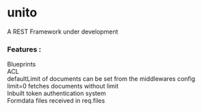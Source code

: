 # unito
A REST Framework under development

### Features :

Blueprints  
ACL  
defaultLimit of documents can be set from the middlewares config  
limit=0 fetches documents without limit  
Inbuilt token authentication system  
Formdata files received in req.files
